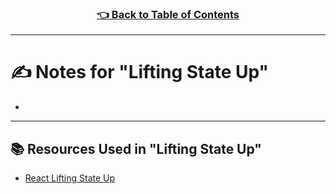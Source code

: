 <h3 align="center"><a href="../table_of_contents.md">👈 Back to Table of Contents</a></h3>

---

# ✍️ Notes for "Lifting State Up"
- 


---

## 📚 Resources Used in "Lifting State Up"
- [React Lifting State Up](https://reactjs.org/docs/lifting-state-up.html)